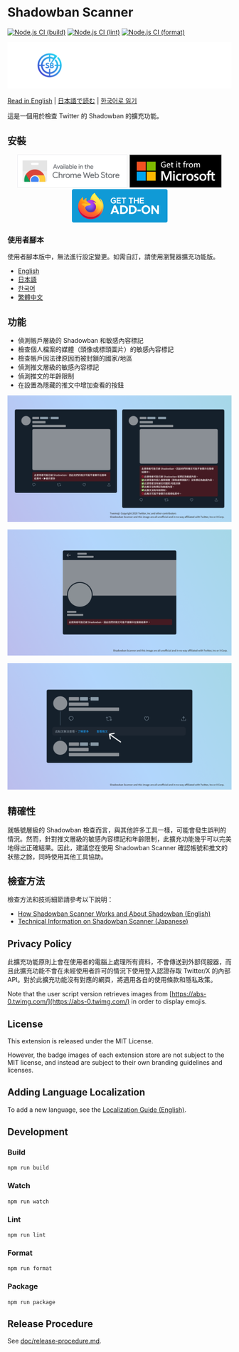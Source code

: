 # Shadowban Scanner

[![Node.js CI (build)](https://github.com/Robot-Inventor/shadowban-scanner/actions/workflows/build.yml/badge.svg)](https://github.com/Robot-Inventor/shadowban-scanner/actions/workflows/build.yml) [![Node.js CI (lint)](https://github.com/Robot-Inventor/shadowban-scanner/actions/workflows/lint.yml/badge.svg)](https://github.com/Robot-Inventor/shadowban-scanner/actions/workflows/lint.yml) [![Node.js CI (format)](https://github.com/Robot-Inventor/shadowban-scanner/actions/workflows/format.yml/badge.svg)](https://github.com/Robot-Inventor/shadowban-scanner/actions/workflows/format.yml)

![Shadowban Scanner 的標誌](doc/image/logo.svg)

[Read in English](README.md) | [日本語で読む](README_ja.md) | [한국어로 읽기](README_ko.md)

這是一個用於檢查 Twitter 的 Shadowban 的擴充功能。

## 安裝

<p align="center">
<a href="https://chromewebstore.google.com/detail/enlganfikppbjhabhkkilafmkhifadjd"><img src="./doc/image/badge/chrome.svg" height="75px"></a>
<a href="https://microsoftedge.microsoft.com/addons/detail/kfeecmboomhggeeceipnbbdjmhjoccbl"><img src="./doc/image/badge/edge.svg" height="75px"></a>
<a href="https://addons.mozilla.org/firefox/addon/shadowban-scanner/"><img src="./doc/image/badge/firefox.svg" height="75px"></a>
</p>

### 使用者腳本

使用者腳本版中，無法進行設定變更。如需自訂，請使用瀏覽器擴充功能版。

- [English](https://raw.githubusercontent.com/Robot-Inventor/shadowban-scanner/main/userScript/en.user.js)
- [日本語](https://raw.githubusercontent.com/Robot-Inventor/shadowban-scanner/main/userScript/ja.user.js)
- [한국어](https://raw.githubusercontent.com/Robot-Inventor/shadowban-scanner/main/userScript/ko.user.js)
- [繁體中文](https://raw.githubusercontent.com/Robot-Inventor/shadowban-scanner/main/userScript/zh_TW.user.js)

## 功能

- 偵測帳戶層級的 Shadowban 和敏感內容標記
- 檢查個人檔案的媒體（頭像或標頭圖片）的敏感內容標記
- 檢查帳戶因法律原因而被封鎖的國家/地區
- 偵測推文層級的敏感內容標記
- 偵測推文的年齡限制
- 在設置為隱藏的推文中增加查看的按鈕

![帳戶層級 Shadowban 偵測的截圖](doc/image/screenshot2_zh_tw.png)

![推文層級 Shadowban 偵測的截圖](doc/image/screenshot1_zh_tw.png)

![隱藏推文的螢幕截圖](doc/image/screenshot3_zh_tw.png)

## 精確性

就帳號層級的 Shadowban 檢查而言，與其他許多工具一樣，可能會發生誤判的情況。然而，針對推文層級的敏感內容標記和年齡限制，此擴充功能幾乎可以完美地得出正確結果。因此，建議您在使用 Shadowban Scanner 確認帳號和推文的狀態之餘，同時使用其他工具協助。

## 檢查方法

檢查方法和技術細節請參考以下說明：

- [How Shadowban Scanner Works and About Shadowban (English)](./doc/en/about-shadowban.md)
- [Technical Information on Shadowban Scanner (Japanese)](./doc/en/technical-information.md)

## Privacy Policy

<!-- PRIVACY_POLICY_TEXT_START -->
<!-- THIS SECTION IS GENERATED FROM ./src/_locales/zh_TW/messages.json. DO NOT EDIT MANUALLY -->

此擴充功能原則上會在使用者的電腦上處理所有資料，不會傳送到外部伺服器，而且此擴充功能不會在未經使用者許可的情況下使用登入認證存取 Twitter/X 的內部 API。對於此擴充功能沒有對應的網頁，將適用各自的使用條款和隱私政策。

<!-- PRIVACY_POLICY_TEXT_END -->

Note that the user script version retrieves images from [https://abs-0.twimg.com/](https://abs-0.twimg.com/) in order to display emojis.

## License

This extension is released under the MIT License.

However, the badge images of each extension store are not subject to the MIT license, and instead are subject to their own branding guidelines and licenses.

## Adding Language Localization

To add a new language, see the [Localization Guide (English)](doc/localization.md).

## Development

### Build

```console
npm run build
```

### Watch

```console
npm run watch
```

### Lint

```console
npm run lint
```

### Format

```console
npm run format
```

### Package

```console
npm run package
```

## Release Procedure

See [doc/release-procedure.md](doc/release-procedure.md).
